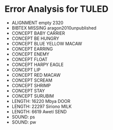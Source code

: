 # Error Analysis for TULED
* ALIGNMENT empty 2320
* BIBTEX MISSING aragon2010unpublished
* CONCEPT BABY CARRIER
* CONCEPT BE HUNGRY
* CONCEPT BLUE YELLOW MACAW
* CONCEPT EARRING
* CONCEPT ENEMY
* CONCEPT FLOAT
* CONCEPT HARPY EAGLE
* CONCEPT LIP
* CONCEPT RED MACAW
* CONCEPT SCREAM
* CONCEPT SHRIMP
* CONCEPT STAY
* CONCEPT SURUBIM
* LENGTH: 16220 Mbya DOOR
* LENGTH: 22297 Siriono MILK
* LENGTH: 6619 Awetí SEND
* SOUND: ps
* SOUND: pw
